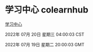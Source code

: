 # 学习中心 colearnhub
[学习中心](http://219.139.196.104:56308/colearnhub/)

2022年 07月 20日 星期三 04:00:03 CST

2022年 07月 19日 星期二 20:00:03 GMT
